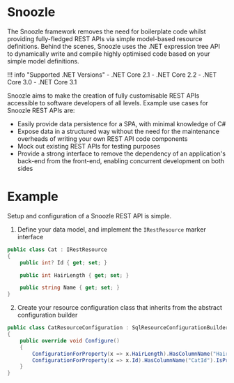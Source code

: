 # Snoozle

The Snoozle framework removes the need for boilerplate code whilst providing fully-fledged REST APIs via simple model-based resource definitions. Behind the scenes, Snoozle uses the .NET expression tree API to dynamically write and compile highly optimised code based on your simple model definitions.

!!! info "Supported .NET Versions"
    - .NET Core 2.1
    - .NET Core 2.2
    - .NET Core 3.0
    - .NET Core 3.1

Snoozle aims to make the creation of fully customisable REST APIs accessible to software developers of all levels. Example use cases for Snoozle REST APIs are:

- Easily provide data persistence for a SPA, with minimal knowledge of C#
- Expose data in a structured way without the need for the maintenance overheads of writing your own REST API code components
- Mock out existing REST APIs for testing purposes
- Provide a strong interface to remove the dependency of an application's back-end from the front-end, enabling concurrent development on both sides

# Example

Setup and configuration of a Snoozle REST API is simple.

1. Define your data model, and implement the `IRestResource` marker interface

``` cs
public class Cat : IRestResource
{
    public int? Id { get; set; }

    public int HairLength { get; set; }

    public string Name { get; set; }
}
```

2. Create your resource configuration class that inherits from the abstract configuration builder

``` cs
public class CatResourceConfiguration : SqlResourceConfigurationBuilder<Cat>
{
    public override void Configure()
    {
        ConfigurationForProperty(x => x.HairLength).HasColumnName("HairLengthInMeters");
        ConfigurationForProperty(x => x.Id).HasColumnName("CatId").IsPrimaryIdentifier();
    }
}

```